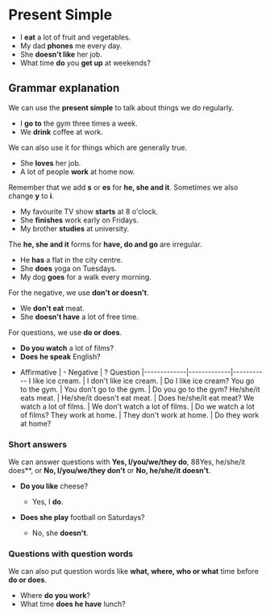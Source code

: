 # Present Simple

- I **eat** a lot of fruit and vegetables.
- My dad **phones** me every day.
- She **doesn't like** her job.
- What time **do** you **get up** at weekends?

## Grammar explanation

We can use the **present simple** to talk about things we do regularly.

* I **go to** the gym three times a week.
* We **drink** coffee at work.

We can also use it for things which are generally true.

+ She **loves** her job.
+ A lot of people **work** at home now.

Remember that we add **s** or **es** for **he, she and it**. Sometimes we also change **y** to **i**. 

- My favourite TV show **starts** at 8 o'clock.
- She **finishes** work early on Fridays.
- My brother **studies** at university.

The **he, she and it** forms for **have, do and go** are irregular. 

* He **has** a flat in the city centre.
* She **does** yoga on Tuesdays.
* My dog **goes** for a walk every morning.

For the negative, we use **don't or doesn't**.

+ We **don't eat** meat.
+ She **doesn't have** a lot of free time.

For questions, we use **do or does**.

- **Do you watch** a lot of films?
- **Does he speak** English?

+ Affirmative |	- Negative	| ? Question
|-------------|-------------|-----------
I like ice cream.	| I don't like ice cream.	| Do I like ice cream?
You go to the gym.	| You don't go to the gym.	| Do you go to the gym?
He/she/it eats meat.	| He/she/it doesn't eat meat.	| Does he/she/it eat meat?
We watch a lot of films. |	We don't watch a lot of films. 	| Do we watch a lot of films?
They work at home.	| They don't work at home.	| Do they work at home?


### Short answers

We can answer questions with **Yes, I/you/we/they do**, 88Yes, he/she/it does**, or **No, I/you/we/they don't** or **No, he/she/it doesn't**.

* **Do you like** cheese? 
  - Yes, I **do**.

* **Does she play** football on Saturdays?
  - No, she **doesn't**.


### Questions with question words

We can also put question words like **what, where, who or what** time before **do or does**.

+ Where **do you work**?
+ What time **does he have** lunch?